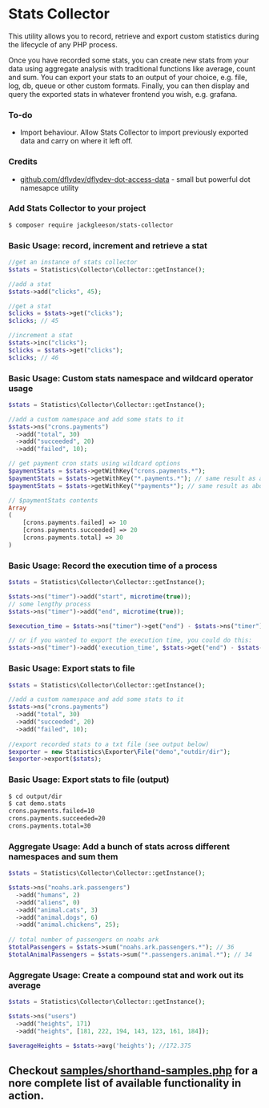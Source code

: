 # Stats Collector

This utility allows you to record, retrieve and export custom statistics during the lifecycle of any PHP process. 

Once you have recorded some stats, you can create new stats from your data using aggregate analysis with traditional functions like average, count and sum. You can export your stats to an output of your choice, e.g. file, log, db, queue or other custom formats. Finally, you can then display and query the exported stats in whatever frontend you wish, e.g. grafana. 

### To-do
  - Import behaviour. Allow Stats Collector to import previously exported data and carry on where it left off. 
### Credits

* [github.com/dflydev/dflydev-dot-access-data](https://github.com/dflydev/dflydev-dot-access-data)  - small but powerful dot namesapce utility

### Add Stats Collector to your project
```sh
$ composer require jackgleeson/stats-collector 
```
### Basic Usage: record, increment and retrieve a stat
```php
//get an instance of stats collector
$stats = Statistics\Collector\Collector::getInstance();

//add a stat
$stats->add("clicks", 45);

//get a stat
$clicks = $stats->get("clicks");
$clicks; // 45

//increment a stat 
$stats->inc("clicks");
$clicks = $stats->get("clicks");
$clicks; // 46
```
### Basic Usage: Custom stats namespace and wildcard operator usage
```php
$stats = Statistics\Collector\Collector::getInstance();

//add a custom namespace and add some stats to it
$stats->ns("crons.payments")
  ->add("total", 30)
  ->add("succeeded", 20)
  ->add("failed", 10);

// get payment cron stats using wildcard options
$paymentStats = $stats->getWithKey("crons.payments.*");
$paymentStats = $stats->getWithKey("*.payments.*"); // same result as above
$paymentStats = $stats->getWithKey("*payments*"); // same result as above

// $paymentStats contents
Array
(
    [crons.payments.failed] => 10
    [crons.payments.succeeded] => 20
    [crons.payments.total] => 30
)
```
### Basic Usage: Record the execution time of a process

```php
$stats = Statistics\Collector\Collector::getInstance();

$stats->ns("timer")->add("start", microtime(true));
// some lengthy process
$stats->ns("timer")->add("end", microtime(true));

$execution_time = $stats->ns("timer")->get("end") - $stats->ns("timer")->get("start");

// or if you wanted to export the execution time, you could do this:
$stats->ns("timer")->add('execution_time', $stats->get("end") - $stats->get("start"));
```
### Basic Usage: Export stats to file
```php
$stats = Statistics\Collector\Collector::getInstance();

//add a custom namespace and add some stats to it
$stats->ns("crons.payments")
  ->add("total", 30)
  ->add("succeeded", 20)
  ->add("failed", 10);
  
//export recorded stats to a txt file (see output below)
$exporter = new Statistics\Exporter\File("demo","outdir/dir");
$exporter->export($stats);
```
### Basic Usage: Export stats to file (output)
```sh
$ cd output/dir
$ cat demo.stats
crons.payments.failed=10
crons.payments.succeeded=20
crons.payments.total=30
```

### Aggregate Usage: Add a bunch of stats across different namespaces and sum them
```php
$stats = Statistics\Collector\Collector::getInstance();

$stats->ns("noahs.ark.passengers")
  ->add("humans", 2)
  ->add("aliens", 0)
  ->add("animal.cats", 3)
  ->add("animal.dogs", 6)
  ->add("animal.chickens", 25);
  
// total number of passengers on noahs ark
$totalPassengers = $stats->sum("noahs.ark.passengers.*"); // 36
$totalAnimalPassengers = $stats->sum("*.passengers.animal.*"); // 34
```

### Aggregate Usage: Create a compound stat and work out its average
```php
$stats = Statistics\Collector\Collector::getInstance();

$stats->ns("users")
  ->add("heights", 171)
  ->add("heights", [181, 222, 194, 143, 123, 161, 184]);

$averageHeights = $stats->avg('heights'); //172.375
```


## Checkout [samples/shorthand-samples.php](https://github.com/jackgleeson/stats-collector/blob/master/samples/shorthand-samples.php) for a nore complete list of available functionality in action. 